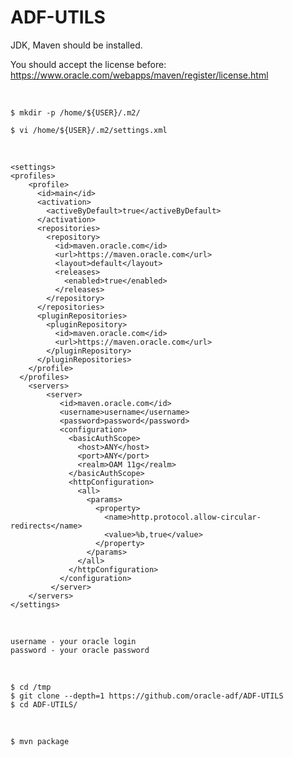 # ADF-UTILS

JDK, Maven should be installed.

You should accept the license before:  
https://www.oracle.com/webapps/maven/register/license.html

<br/>

    $ mkdir -p /home/${USER}/.m2/

    $ vi /home/${USER}/.m2/settings.xml

<br/>  

    <settings>
    <profiles>
        <profile>
          <id>main</id>
          <activation>
            <activeByDefault>true</activeByDefault>
          </activation>
          <repositories>
            <repository>
              <id>maven.oracle.com</id>
              <url>https://maven.oracle.com</url>
              <layout>default</layout>
              <releases>
                <enabled>true</enabled>
              </releases>
            </repository>
          </repositories>
          <pluginRepositories>
            <pluginRepository>
              <id>maven.oracle.com</id>
              <url>https://maven.oracle.com</url>
            </pluginRepository>
          </pluginRepositories>
        </profile>
      </profiles>
        <servers>
            <server>
               <id>maven.oracle.com</id>
               <username>username</username>
               <password>password</password>
               <configuration>
                 <basicAuthScope>
                   <host>ANY</host>
                   <port>ANY</port>
                   <realm>OAM 11g</realm>
                 </basicAuthScope>
                 <httpConfiguration>
                   <all>
                     <params>
                       <property>
                         <name>http.protocol.allow-circular-redirects</name>
                         <value>%b,true</value>
                       </property>
                     </params>
                   </all>
                 </httpConfiguration>
               </configuration>
             </server>
        </servers>
    </settings>
    
<br/>

    username - your oracle login  
    password - your oracle password

<br/>

    $ cd /tmp
    $ git clone --depth=1 https://github.com/oracle-adf/ADF-UTILS
    $ cd ADF-UTILS/

<br/>

    $ mvn package
